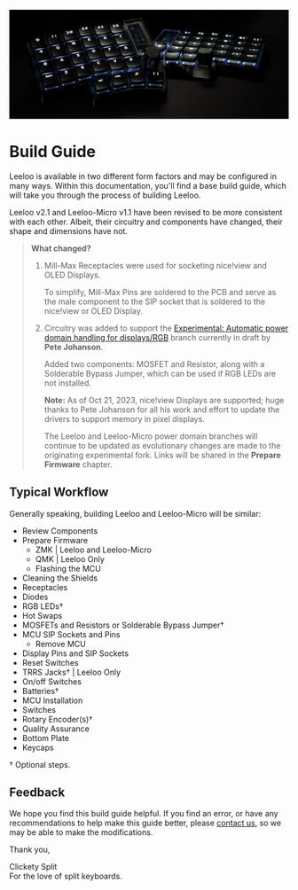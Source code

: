 ![Leeloo](leeloo/images/gallery/Leeloo-v2-ZMK.jpg)

# Build Guide
Leeloo is available in two different form factors and may be configured in many ways.  Within this documentation, you'll find a base build guide, which will take you through the process of building Leeloo.

Leeloo v2.1 and Leeloo-Micro v1.1 have been revised to be more consistent with each other.  Albeit, their circuitry and components have changed, their shape and dimensions have not.

>    **What changed?**
>    1. Mill-Max Receptacles were used for socketing nice!view and OLED Displays.
>
>       To simplify, Mill-Max Pins are soldered to the PCB and serve as the male component to the SIP socket that is soldered to the nice!view or OLED Display.
>
> 
>    2. Circuitry was added to support the [Experimental: Automatic power domain handling for displays/RGB](https://github.com/zmkfirmware/zmk/pull/1775) branch currently in draft by **Pete Johanson**.
>
>       Added two components: MOSFET and Resistor, along with a Solderable Bypass Jumper, which can be used if RGB LEDs are not installed.
>
>       **Note:** As of Oct 21, 2023, nice!view Displays are supported; huge thanks to Pete Johanson for all his work and effort to update the drivers to support memory in pixel displays.
>
>       The Leeloo and Leeloo-Micro power domain branches will continue to be updated as evolutionary changes are made to the originating experimental fork.  Links will be shared in the **Prepare Firmware** chapter.

## Typical Workflow
Generally speaking, building Leeloo and Leeloo-Micro will be similar:
* Review Components
* Prepare Firmware
    * ZMK | Leeloo and Leeloo-Micro
    * QMK | Leeloo Only
    * Flashing the MCU
* Cleaning the Shields
* Receptacles
* Diodes
* RGB LEDs†
* Hot Swaps
* MOSFETs and Resistors or Solderable Bypass Jumper†
* MCU SIP Sockets and Pins
    * Remove MCU
* Display Pins and SIP Sockets
* Reset Switches
* TRRS Jacks† | Leeloo Only
* On/off Switches
* Batteries†
* MCU Installation
* Switches
* Rotary Encoder(s)†
* Quality Assurance
* Bottom Plate
* Keycaps

† Optional steps.

## Feedback
We hope you find this build guide helpful.  If you find an error, or have any recommendations to help make this guide better, please [contact us](https://clicketysplit.ca/pages/contact-us), so we may be able to make the modifications.

Thank you,

Clickety Split  
For the love of split keyboards.
